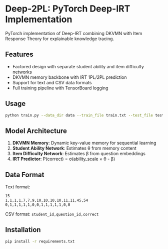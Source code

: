 # Deep-2PL: PyTorch Deep-IRT Implementation

PyTorch implementation of Deep-IRT combining DKVMN with Item Response Theory for explainable knowledge tracing.

## Features

- Factored design with separate student ability and item difficulty networks
- DKVMN memory backbone with IRT 1PL/2PL prediction
- Support for text and CSV data formats
- Full training pipeline with TensorBoard logging

## Usage

```bash
python train.py --data_dir data --train_file train.txt --test_file test.txt --n_questions 100
```

## Model Architecture

1. **DKVMN Memory**: Dynamic key-value memory for sequential learning
2. **Student Ability Network**: Estimates θ from memory content
3. **Item Difficulty Network**: Estimates β from question embeddings  
4. **IRT Predictor**: P(correct) = σ(ability_scale × θ - β)

## Data Format

Text format:
```
15
1,1,1,1,7,7,9,10,10,10,10,11,11,45,54
0,1,1,1,1,1,0,0,1,1,1,1,1,0,0
```

CSV format: `student_id,question_id,correct`

## Installation

```bash
pip install -r requirements.txt
```